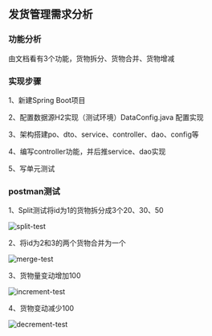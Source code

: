 ## 发货管理需求分析

### 功能分析

由文档看有3个功能，货物拆分、货物合并、货物增减

### 实现步骤

1、新建Spring Boot项目

2、配置数据源H2实现（测试环境）DataConfig.java 配置实现

3、架构搭建po、dto、service、controller、dao、config等

4、编写controller功能，并后推service、dao实现

5、写单元测试

### postman测试

1、Split测试将id为1的货物拆分成3个20、30、50

![split-test](.\image\split-test.png)

2、将id为2和3的两个货物合并为一个

![merge-test](.\image\merge-test.png)

3、货物量变动增加100

![increment-test](.\image\increment-test.png)

4、货物变动减少100

![decrement-test](.\image\decrement-test.png)
